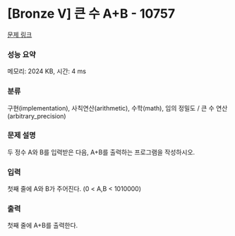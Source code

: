 # [Bronze Ⅴ] 큰 수 A+B - 10757

[문제 링크](https://www.acmicpc.net/problem/10757) 

### 성능 요약

메모리: 2024 KB, 시간: 4 ms

### 분류

구현(implementation), 사칙연산(arithmetic), 수학(math), 임의 정밀도 / 큰 수 연산(arbitrary_precision)

### 문제 설명

<p>두 정수 A와 B를 입력받은 다음, A+B를 출력하는 프로그램을 작성하시오.</p>

### 입력 

 <p>첫째 줄에 A와 B가 주어진다. (0 < A,B < 1010000)</p>

### 출력 

 <p>첫째 줄에 A+B를 출력한다.</p>